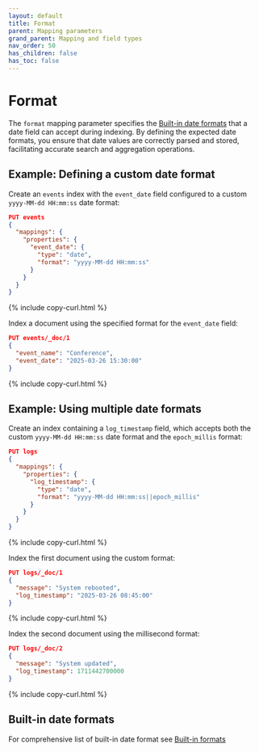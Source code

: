 ```yaml
---
layout: default
title: Format
parent: Mapping parameters
grand_parent: Mapping and field types
nav_order: 50
has_children: false
has_toc: false
---
```


# Format

The `format` mapping parameter specifies the [Built-in date formats]({{site.url}}{{site.baseurl}}/field-types/supported-field-types/date/#built-in-formats) that a date field can accept during indexing. By defining the expected date formats, you ensure that date values are correctly parsed and stored, facilitating accurate search and aggregation operations.

## Example: Defining a custom date format

Create an `events` index with the `event_date` field configured to a custom `yyyy-MM-dd HH:mm:ss` date format:

```json
PUT events
{
  "mappings": {
    "properties": {
      "event_date": {
        "type": "date",
        "format": "yyyy-MM-dd HH:mm:ss"
      }
    }
  }
}
```
{% include copy-curl.html %}

Index a document using the specified format for the `event_date` field:

```json
PUT events/_doc/1
{
  "event_name": "Conference",
  "event_date": "2025-03-26 15:30:00"
}
```
{% include copy-curl.html %}

## Example: Using multiple date formats

Create an index containing a `log_timestamp` field, which accepts both the custom `yyyy-MM-dd HH:mm:ss` date format and the `epoch_millis` format:

```json
PUT logs
{
  "mappings": {
    "properties": {
      "log_timestamp": {
        "type": "date",
        "format": "yyyy-MM-dd HH:mm:ss||epoch_millis"
      }
    }
  }
}
```
{% include copy-curl.html %}

Index the first document using the custom format:

```json
PUT logs/_doc/1
{
  "message": "System rebooted",
  "log_timestamp": "2025-03-26 08:45:00"
}
```
{% include copy-curl.html %}

Index the second document using the millisecond format:

```json
PUT logs/_doc/2
{
  "message": "System updated",
  "log_timestamp": 1711442700000
}
```
{% include copy-curl.html %}

## Built-in date formats

For comprehensive list of built-in date format see [Built-in formats]({{site.url}}{{site.baseurl}}/field-types/supported-field-types/date/#built-in-formats)